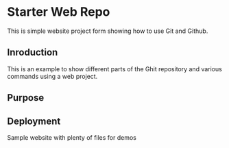 # Starter Web Repo

<!-- This repository is for showing how Git and GitHub work -->
This is simple website project form showing how to use Git and Github.


## Inroduction

This is an example to show different parts of the Ghit repository and various commands using a web project.
## Purpose

## Deployment

Sample website with plenty of files for demos